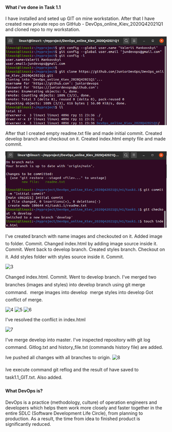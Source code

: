 #### What i've done in Task 1.1
I have installed and seted up GIT on mine workstation. After that I have created new private repo on GitHub - DevOps_online_Kiev_2020Q42021Q1 and cloned repo to my workstation. 

![1](https://github.com/JuniorDevOps/DevOps_online_Kiev_2020Q42021Q1/blob/main/m1/task1.1/screenshots/1.png)

After that I created empty readme.txt file and made initial commit. 
Created develop branch and checkout on it. 
Created index.html empty file and made commit.

![2](https://github.com/JuniorDevOps/DevOps_online_Kiev_2020Q42021Q1/raw/main/m1/task1.1/screenshots/2.png)

I've created branch with name images and checkouted on it. Added image to folder. Commit. 
Changed index.html by adding image source inside it. Commit. 
Went back to develop branch. 
Created styles branch. Checkout on it. Add styles folder with styles source inside it. Commit. 

![3](https://github.com/JuniorDevOps/DevOps_online_Kiev_2020Q42021Q1/tree/main/m1/task1.1/screenshots/3.png)

Changed index.html. Commit. 
Went to develop branch. 
I've merged two branches (images and styles) into develop branch using git merge command. 
 merge images into develop 
 merge styles into develop 
Got conflict of merge. 

![4](https://github.com/JuniorDevOps/DevOps_online_Kiev_2020Q42021Q1/tree/main/m1/task1.1/screenshots/4.png)
![5](https://github.com/JuniorDevOps/DevOps_online_Kiev_2020Q42021Q1/tree/main/m1/task1.1/screenshots/5.png)
![6](https://github.com/JuniorDevOps/DevOps_online_Kiev_2020Q42021Q1/tree/main/m1/task1.1/screenshots/6.png)

I've resolved the conflict in index.html

![7](https://github.com/JuniorDevOps/DevOps_online_Kiev_2020Q42021Q1/tree/main/m1/task1.1/screenshots/7.png)

I've merge develop into master. 
I've inspected repository with git log command. Gitlog.txt and history_file.txt (commands history file)  are added.

Ive pushed all changes with all branches to origin.
![8](https://github.com/JuniorDevOps/DevOps_online_Kiev_2020Q42021Q1/tree/main/m1/task1.1/screenshots/8.png)

Ive execute command git reflog and the result of have saved to task1.1_GIT.txt. Also added.
 

#### What DevOps is?

DevOps is a practice (methodology, culture) of operation engineers and developers which helps them work more closely and faster together in the entire SDLC (Software Development Life Circle), from planning to production.
As a result, the time from idea to finished product is significantly reduced.
